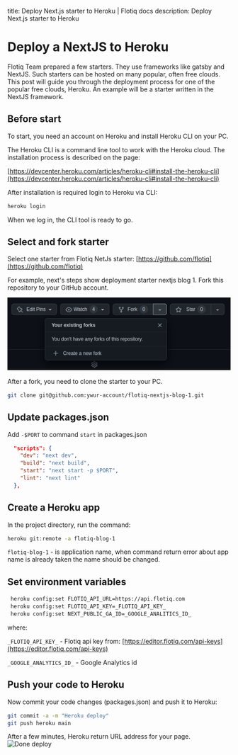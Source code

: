 title: Deploy Next.js starter to Heroku | Flotiq docs
description: Deploy Next.js starter to Heroku

# Deploy a NextJS to Heroku

Flotiq Team prepared a few starters. They use frameworks like gatsby and NextJS.
Such starters can be hosted on many popular, often free clouds.
This post will guide you through the deployment process for one of the popular free clouds, Heroku.
An example will be a starter written in the NextJS framework.

## Before start
To start, you need an account on Heroku and install Heroku CLI on your PC.

The Heroku CLI is a command line tool to work with the Heroku cloud.
The installation process is described on the page:

[https://devcenter.heroku.com/articles/heroku-cli#install-the-heroku-cli](https://devcenter.heroku.com/articles/heroku-cli#install-the-heroku-cli)

After installation is required login to Heroku via CLI:

```bash
heroku login
```

When we log in, the CLI tool is ready to go.
## Select and fork starter

Select one starter from Flotiq NetJs starter:
[https://github.com/flotiq](https://github.com/flotiq)

For example, next's steps show deployment starter nextjs blog 1.
Fork this repository to your GitHub account.

![Fork starter on GitHub](images/heroku/github-fork.png)

After a fork, you need to clone the starter to your PC.

```bash
git clone git@github.com:ywur-account/flotiq-nextjs-blog-1.git
```

## Update packages.json

Add `-$PORT` to command `start` in packages.json

```json
  "scripts": {
    "dev": "next dev",
    "build": "next build",
    "start": "next start -p $PORT",
    "lint": "next lint"
  },
```
## Create a Heroku app

In the project directory, run the command:

```bash
heroku git:remote -a flotiq-blog-1
```
`flotiq-blog-1` - is application name,
when command return error about app name  is already taken
the name should be changed.

## Set environment variables

```bash
 heroku config:set FLOTIQ_API_URL=https://api.flotiq.com
 heroku config:set FLOTIQ_API_KEY=_FLOTIQ_API_KEY_
 heroku config:set NEXT_PUBLIC_GA_ID=_GOOGLE_ANALITICS_ID_
```
where:

`_FLOTIQ_API_KEY_` - Flotiq api key from: [https://editor.flotiq.com/api-keys](https://editor.flotiq.com/api-keys)

`_GOOGLE_ANALYTICS_ID_` - Google Analytics id

## Push your code to Heroku

Now commit your code changes (packages.json) and push it to Heroku:

```bash
git commit -a -m "Heroku deploy"
git push heroku main
```

After a few minutes, Heroku return URL address for your page.
![Done deploy](images/heroku/rezult.png)
